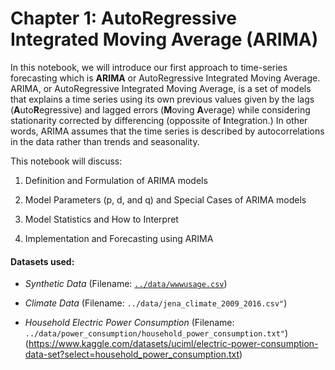 # Chapter 1: AutoRegressive Integrated Moving Average (ARIMA)

In this notebook, we will introduce our first approach to time-series forecasting which is **ARIMA** or AutoRegressive Integrated Moving Average. ARIMA, or AutoRegressive Integrated Moving Average, is a set of models that explains a time series using its own previous values given by the lags (**A**uto**R**egressive) and lagged errors (**M**oving **A**verage) while considering stationarity corrected by differencing (oppossite of **I**ntegration.) In other words, ARIMA assumes that the time series is described by autocorrelations in the data rather than trends and seasonality.

This notebook will discuss:

1. Definition and Formulation of ARIMA models

2. Model Parameters (p, d, and q) and Special Cases of ARIMA models

3. Model Statistics and How to Interpret

4. Implementation and Forecasting using ARIMA

#### Datasets used:
- *Synthetic Data* (Filename: [`../data/wwwusage.csv`](https://raw.githubusercontent.com/selva86/datasets/master/wwwusage.csv)) 

- *Climate Data* (Filename: `../data/jena_climate_2009_2016.csv"`)

- *Household Electric Power Consumption* (Filename: `../data/power_consumption/household_power_consumption.txt"`) (https://www.kaggle.com/datasets/uciml/electric-power-consumption-data-set?select=household_power_consumption.txt)
